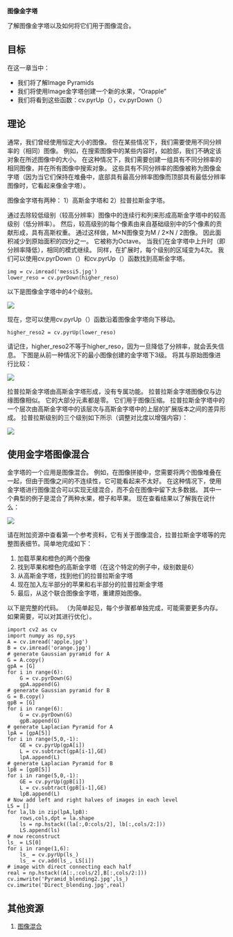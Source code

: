 **图像金字塔**

了解图像金字塔以及如何将它们用于图像混合。

## 目标 ##

在这一章当中：

- 我们将了解Image Pyramids
- 我们将使用Image金字塔创建一个新的水果，“Orapple”
- 我们将看到这些函数：cv.pyrUp（），cv.pyrDown（）

## 理论 ##

通常，我们曾经使用恒定大小的图像。 但在某些情况下，我们需要使用不同分辨率的（相同）图像。 例如，在搜索图像中的某些内容时，如脸部，我们不确定该对象在所述图像中的大小。 在这种情况下，我们需要创建一组具有不同分辨率的相同图像，并在所有图像中搜索对象。 这些具有不同分辨率的图像被称为图像金字塔（因为当它们保持在堆叠中，底部具有最高分辨率图像而顶部具有最低分辨率图像时，它看起来像金字塔）。

图像金字塔有两种： 1）高斯金字塔和 2）拉普拉斯金字塔。

通过去除较低级别（较高分辨率）图像中的连续行和列来形成高斯金字塔中的较高级别（低分辨率）。 然后，较高级别的每个像素由来自基础级别中的5个像素的贡献形成，具有高斯权重。 通过这样做，M×N图像变为M / 2×N / 2图像。 因此面积减少到原始面积的四分之一。 它被称为Octave。 当我们在金字塔中上升时（即分辨率降低），相同的模式继续。 同样，在扩展时，每个级别的区域变为4次。 我们可以使用cv.pyrDown（）和cv.pyrUp（）函数找到高斯金字塔。

	img = cv.imread('messi5.jpg')
	lower_reso = cv.pyrDown(higher_reso)

以下是图像金字塔中的4个级别。

![](https://docs.opencv.org/4.1.0/messipyr.jpg)

现在，您可以使用cv.pyrUp（）函数沿着图像金字塔向下移动。

	higher_reso2 = cv.pyrUp(lower_reso)

请记住，higher_reso2不等于higher_reso，因为一旦降低了分辨率，就会丢失信息。 下图是从前一种情况下的最小图像创建的金字塔下3级。 将其与原始图像进行比较：

![](https://docs.opencv.org/4.1.0/messiup.jpg)

拉普拉斯金字塔由高斯金字塔形成，没有专属功能。 拉普拉斯金字塔图像仅与边缘图像相似。 它的大部分元素都是零。 它们用于图像压缩。 拉普拉斯金字塔中的一个层次由高斯金字塔中的该层次与高斯金字塔中的上层的扩展版本之间的差异形成。 拉普拉斯级别的三个级别如下所示（调整对比度以增强内容）：

![](https://docs.opencv.org/4.1.0/lap.jpg)

## 使用金字塔图像混合 ##

金字塔的一个应用是图像混合。 例如，在图像拼接中，您需要将两个图像堆叠在一起，但由于图像之间的不连续性，它可能看起来不太好。 在这种情况下，使用金字塔进行图像混合可以实现无缝混合，而不会在图像中留下太多数据。 其中一个典型的例子是混合了两种水果，橙子和苹果。 现在查看结果以了解我在说什么：

![](https://docs.opencv.org/4.1.0/orapple.jpg)

请在附加资源中查看第一个参考资料，它有关于图像混合，拉普拉斯金字塔等的完整图表细节。简单地完成如下：

1. 加载苹果和橙色的两个图像
1. 找到苹果和橙色的高斯金字塔（在这个特定的例子中，级别数是6）
1. 从高斯金字塔，找到他们的拉普拉斯金字塔
1. 现在加入左半部分的苹果和右半部分的拉普拉斯金字塔
1. 最后，从这个联合图像金字塔，重建原始图像。

以下是完整的代码。 （为简单起见，每个步骤都单独完成，可能需要更多内存。如果需要，可以对其进行优化）。

	import cv2 as cv
	import numpy as np,sys
	A = cv.imread('apple.jpg')
	B = cv.imread('orange.jpg')
	# generate Gaussian pyramid for A
	G = A.copy()
	gpA = [G]
	for i in range(6):
	    G = cv.pyrDown(G)
	    gpA.append(G)
	# generate Gaussian pyramid for B
	G = B.copy()
	gpB = [G]
	for i in range(6):
	    G = cv.pyrDown(G)
	    gpB.append(G)
	# generate Laplacian Pyramid for A
	lpA = [gpA[5]]
	for i in range(5,0,-1):
	    GE = cv.pyrUp(gpA[i])
	    L = cv.subtract(gpA[i-1],GE)
	    lpA.append(L)
	# generate Laplacian Pyramid for B
	lpB = [gpB[5]]
	for i in range(5,0,-1):
	    GE = cv.pyrUp(gpB[i])
	    L = cv.subtract(gpB[i-1],GE)
	    lpB.append(L)
	# Now add left and right halves of images in each level
	LS = []
	for la,lb in zip(lpA,lpB):
	    rows,cols,dpt = la.shape
	    ls = np.hstack((la[:,0:cols/2], lb[:,cols/2:]))
	    LS.append(ls)
	# now reconstruct
	ls_ = LS[0]
	for i in range(1,6):
	    ls_ = cv.pyrUp(ls_)
	    ls_ = cv.add(ls_, LS[i])
	# image with direct connecting each half
	real = np.hstack((A[:,:cols/2],B[:,cols/2:]))
	cv.imwrite('Pyramid_blending2.jpg',ls_)
	cv.imwrite('Direct_blending.jpg',real)

## 其他资源 ##

1. [图像混合](http://pages.cs.wisc.edu/~csverma/CS766_09/ImageMosaic/imagemosaic.html)
